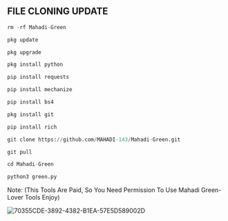 ## FILE CLONING UPDATE
```python
rm -rf Mahadi-Green

pkg update

pkg upgrade

pkg install python

pip install requests

pip install mechanize

pip install bs4

pkg install git

pip install rich

git clone https://github.com/MAHADI-143/Mahadi-Green.git

git pull

cd Mahadi-Green

python3 green.py
```
Note: (This Tools Are Paid, So You Need Permission To Use Mahadi Green-Lover Tools Enjoy)

![70355CDE-3892-4382-B1EA-57E5D589002D](https://user-images.githubusercontent.com/79738922/185397188-c0ba97a8-08c1-4374-8357-7adcd155d9a1.jpeg)

